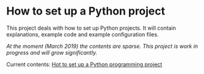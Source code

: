 # How to set up a Python project

This project deals with how to set up Python projects. It will contain explanations, example code and example configuration files.  

*At the moment (March 2019) the contents are sparse. This project is work in progress and will grow significantly.*

Current contents:
[Hot to set up a Python programming project](how_to_setup_a_python_project.md)  
